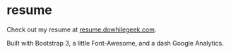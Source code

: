# resume
Check out my resume at [resume.dowhilegeek.com](http://resume.dowhilegeek.com).

Built with Bootstrap 3, a little Font-Awesome, and a dash Google Analytics.
